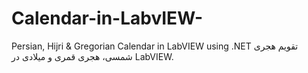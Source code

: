 # Calendar-in-LabvIEW-
Persian, Hijri &amp; Gregorian Calendar in LabVIEW using .NET
تقویم هجری شمسی، هجری قمری و میلادی در LabVIEW.
